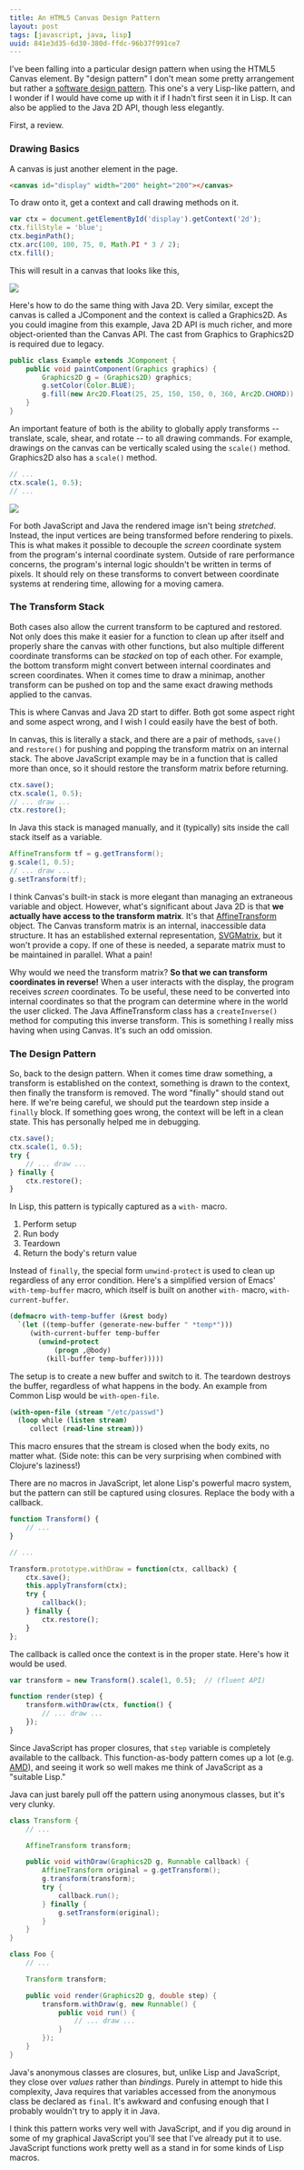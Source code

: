 ```yaml
---
title: An HTML5 Canvas Design Pattern
layout: post
tags: [javascript, java, lisp]
uuid: 841e3d35-6d30-380d-ffdc-96b37f991ce7
---
```


I've been falling into a particular design pattern when using the
HTML5 Canvas element. By "design pattern" I don't mean some pretty
arrangement but rather a [software design pattern][dp]. This one's a
very Lisp-like pattern, and I wonder if I would have come up with it
if I hadn't first seen it in Lisp. It can also be applied to the Java
2D API, though less elegantly.

First, a review.

### Drawing Basics

A canvas is just another element in the page.

~~~html
<canvas id="display" width="200" height="200"></canvas>
~~~

To draw onto it, get a context and call drawing methods on it.

~~~javascript
var ctx = document.getElementById('display').getContext('2d');
ctx.fillStyle = 'blue';
ctx.beginPath();
ctx.arc(100, 100, 75, 0, Math.PI * 3 / 2);
ctx.fill();
~~~

This will result in a canvas that looks like this,

![](/img/screenshot/canvas-arc.png)

Here's how to do the same thing with Java 2D. Very similar, except the
canvas is called a JComponent and the context is called a Graphics2D.
As you could imagine from this example, Java 2D API is much richer,
and more object-oriented than the Canvas API. The cast from Graphics
to Graphics2D is required due to legacy.

~~~java
public class Example extends JComponent {
    public void paintComponent(Graphics graphics) {
        Graphics2D g = (Graphics2D) graphics;
        g.setColor(Color.BLUE);
        g.fill(new Arc2D.Float(25, 25, 150, 150, 0, 360, Arc2D.CHORD));
    }
}
~~~

An important feature of both is the ability to globally apply
transforms -- translate, scale, shear, and rotate -- to all drawing
commands. For example, drawings on the canvas can be vertically scaled
using the `scale()` method. Graphics2D also has a `scale()` method.

~~~javascript
// ...
ctx.scale(1, 0.5);
// ...
~~~

![](/img/screenshot/canvas-arc-scaled.png)

For both JavaScript and Java the rendered image isn't being
*stretched*. Instead, the input vertices are being transformed before
rendering to pixels. This is what makes it possible to decouple the
*screen* coordinate system from the program's internal coordinate
system. Outside of rare performance concerns, the program's internal
logic shouldn't be written in terms of pixels. It should rely on these
transforms to convert between coordinate systems at rendering time,
allowing for a moving camera.

### The Transform Stack

Both cases also allow the current transform to be captured and
restored. Not only does this make it easier for a function to clean up
after itself and properly share the canvas with other functions, but
also multiple different coordinate transforms can be *stacked* on top
of each other. For example, the bottom transform might convert between
internal coordinates and screen coordinates. When it comes time to
draw a minimap, another transform can be pushed on top and the same
exact drawing methods applied to the canvas.

This is where Canvas and Java 2D start to differ. Both got some aspect
right and some aspect wrong, and I wish I could easily have the best
of both.

In canvas, this is literally a stack, and there are a pair of methods,
`save()` and `restore()` for pushing and popping the transform matrix
on an internal stack. The above JavaScript example may be in a
function that is called more than once, so it should restore the
transform matrix before returning.

~~~javascript
ctx.save();
ctx.scale(1, 0.5);
// ... draw ...
ctx.restore();
~~~

In Java this stack is managed manually, and it (typically) sits inside
the call stack itself as a variable.

~~~java
AffineTransform tf = g.getTransform();
g.scale(1, 0.5);
// ... draw ...
g.setTransform(tf);
~~~

I think Canvas's built-in stack is more elegant than managing an
extraneous variable and object. However, what's significant about Java
2D is that **we actually have access to the transform matrix**. It's
that [AffineTransform][at] object. The Canvas transform matrix is an
internal, inaccessible data structure. It has an established external
representation, [SVGMatrix][svg], but it won't provide a copy. If one
of these is needed, a separate matrix must to be maintained in
parallel. What a pain!

Why would we need the transform matrix? **So that we can transform
coordinates in reverse!** When a user interacts with the display, the
program receives *screen* coordinates. To be useful, these need to be
converted into internal coordinates so that the program can determine
where in the world the user clicked. The Java AffineTransform class
has a `createInverse()` method for computing this inverse transform.
This is something I really miss having when using Canvas. It's such an
odd omission.

### The Design Pattern

So, back to the design pattern. When it comes time draw something, a
transform is established on the context, something is drawn to the
context, then finally the transform is removed. The word "finally"
should stand out here. If we're being careful, we should put the
teardown step inside a `finally` block. If something goes wrong, the
context will be left in a clean state. This has personally helped me
in debugging.

~~~javascript
ctx.save();
ctx.scale(1, 0.5);
try {
    // ... draw ...
} finally {
    ctx.restore();
}
~~~

In Lisp, this pattern is typically captured as a `with-` macro.

 1. Perform setup
 2. Run body
 3. Teardown
 4. Return the body's return value

Instead of `finally`, the special form `unwind-protect` is used to
clean up regardless of any error condition. Here's a simplified
version of Emacs' `with-temp-buffer` macro, which itself is built on
another `with-` macro, `with-current-buffer`.

~~~cl
(defmacro with-temp-buffer (&rest body)
  `(let ((temp-buffer (generate-new-buffer " *temp*")))
     (with-current-buffer temp-buffer
       (unwind-protect
           (progn ,@body)
         (kill-buffer temp-buffer)))))
~~~

The setup is to create a new buffer and switch to it. The teardown
destroys the buffer, regardless of what happens in the body. An
example from Common Lisp would be `with-open-file`.

~~~cl
(with-open-file (stream "/etc/passwd")
  (loop while (listen stream)
     collect (read-line stream)))
~~~

This macro ensures that the stream is closed when the body exits, no
matter what. (Side note: this can be very surprising when combined
with Clojure's laziness!)

There are no macros in JavaScript, let alone Lisp's powerful macro
system, but the pattern can still be captured using closures. Replace
the body with a callback.

~~~javascript
function Transform() {
    // ...
}

// ...

Transform.prototype.withDraw = function(ctx, callback) {
    ctx.save();
    this.applyTransform(ctx);
    try {
        callback();
    } finally {
        ctx.restore();
    }
};
~~~

The callback is called once the context is in the proper state. Here's
how it would be used.

~~~javascript
var transform = new Transform().scale(1, 0.5);  // (fluent API)

function render(step) {
    transform.withDraw(ctx, function() {
        // ... draw ...
    });
}
~~~

Since JavaScript has proper closures, that `step` variable is
completely available to the callback. This function-as-body pattern
comes up a lot (e.g. [AMD][amd]), and seeing it work so well makes me
think of JavaScript as a "suitable Lisp."

Java can just barely pull off the pattern using anonymous classes, but
it's very clunky.

~~~java
class Transform {
    // ...

    AffineTransform transform;

    public void withDraw(Graphics2D g, Runnable callback) {
        AffineTransform original = g.getTransform();
        g.transform(transform);
        try {
            callback.run();
        } finally {
            g.setTransform(original);
        }
    }
}

class Foo {
    // ...

    Transform transform;

    public void render(Graphics2D g, double step) {
        transform.withDraw(g, new Runnable() {
            public void run() {
                // ... draw ...
            }
        });
    }
}
~~~

Java's anonymous classes are closures, but, unlike Lisp and
JavaScript, they close over *values* rather than *bindings*. Purely in
attempt to hide this complexity, Java requires that variables accessed
from the anonymous class be declared as `final`. It's awkward and
confusing enough that I probably wouldn't try to apply it in Java.

I think this pattern works very well with JavaScript, and if you dig
around in some of my graphical JavaScript you'll see that I've already
put it to use. JavaScript functions work pretty well as a stand in for
some kinds of Lisp macros.


[canvas]: https://developer.mozilla.org/en-US/docs/Canvas_tutorial
[dp]: http://en.wikipedia.org/wiki/Software_design_pattern
[java]: http://en.wikipedia.org/wiki/Java_2D
[amd]: http://requirejs.org/docs/whyamd.html
[svg]: http://www.w3.org/TR/SVGTiny12/svgudom.html#svg__SVGMatrix
[at]: http://docs.oracle.com/javase/7/docs/api/java/awt/geom/AffineTransform.html
